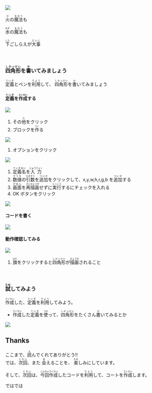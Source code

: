 ![](magic.png)

<ruby>火<rt>ひ</rt></ruby>の<ruby>魔法<rt>まほう</rt></ruby>も

<ruby>水<rt>みず</rt></ruby>の<ruby>魔法<rt>まほう</rt></ruby>も

<ruby>下<rt>した</rt></ruby>ごしらえが<ruby>大事<rt>だいじ</rt></ruby>



　
### <ruby>四角形<rt>しかっけい</rt></ruby>を<ruby>書<rt>か</rt></ruby>いてみましょう
<ruby>定義<rt>ていぎ</rt></ruby>とペンを<ruby>利用<rt>りよう</rt></ruby>して、 <ruby>四角形<rt>しかっけい</rt></ruby>を<ruby>書<rt>か</rt></ruby>いてみましょう


#### <ruby>定義<rt>ていぎ</rt></ruby>を<ruby>作成<rt>さくせい</rt></ruby>する

![](v001.png)

1. その<ruby>他<rt>た</rt></ruby>をクリック
2. ブロックを<ruby>作<rt>つく</rt></ruby>る

![](v002.png)

1. オプションをクリック

![](v003.png)

1. <ruby>定義名<rt>ていぎめい</rt></ruby>を<ruby>入力<rt>にゅうりょく</rt></ruby>
2. <ruby>数値<rt>すうち</rt></ruby>の<ruby>引数<rt>ひきすう</rt></ruby>を<ruby>追加<rt>ついか</rt></ruby>をクリックして、x,y,w,h,r,g,b を<ruby>追加<rt>ついか</rt></ruby>する
3. <ruby>画面<rt>がめん</rt></ruby>を<ruby>再描画<rt>さいびょうが</rt></ruby>せずに<ruby>実行<rt>じっこう</rt></ruby>するにチェックを入れる
4. OK ボタンをクリック

![](V004.png)

#### コードを書く
![](v005.png)

#### 動作確認してみる
![](v006.png)

1. <ruby>旗<rt>はた</rt></ruby>をクリックすると<ruby>四角形<rt>しかっけい</rt></ruby>が<ruby>描画<rt>びょうが</rt></ruby>されること




　

### <ruby>試<rt>ため</rt></ruby>してみよう
<ruby>作成<rt>さくせい</rt></ruby>した、<ruby>定義<rt>ていぎ</rt></ruby>を<ruby>利用<rt>りよう</rt></ruby>してみよう。

* <ruby>作成<rt>さくせい</rt></ruby>した<ruby>定義<rt>ていぎ</rt></ruby>を<ruby>使<rt>つか</rt></ruby>って、<ruby>四角形<rt>しかっけい</rt></ruby>をたくさん<ruby>書<rt>か</rt></ruby>いてみるとか

![](v007.png)


## Thanks
<div>
ここまで、<ruby>読<rt>よ</rt></ruby>んでくれてありがとう!!
</div>
<div>
では、<ruby>次回<rt>じかい</rt><ruby>、また
<ruby>会<rt>あ</rt></ruby>えることを、
<ruby>楽<rt>たの</rt></ruby>しみにしています。
</div>

そして、<ruby>次回<rt>じかい</rt></ruby>は、<ruby>今回作成<rt>こんかいさくせい</rt></ruby>したコードを<ruby>利用<rt>りよう</rt></ruby>して、コートを<ruby>作成<rt>さくせい</rt></ruby>します。

<div>
ではでは
</div>
